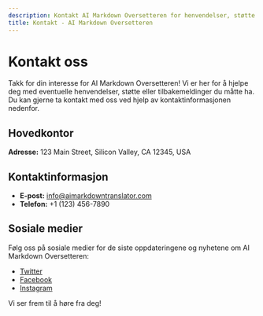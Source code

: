 ```yaml
---
description: Kontakt AI Markdown Oversetteren for henvendelser, støtte og tilbakemeldinger.
title: Kontakt - AI Markdown Oversetteren
---
```


# Kontakt oss

Takk for din interesse for AI Markdown Oversetteren! Vi er her for å hjelpe deg med eventuelle henvendelser, støtte eller tilbakemeldinger du måtte ha. Du kan gjerne ta kontakt med oss ved hjelp av kontaktinformasjonen nedenfor.

## Hovedkontor

**Adresse:** 123 Main Street, Silicon Valley, CA 12345, USA

## Kontaktinformasjon

- **E-post:** info@aimarkdowntranslator.com
- **Telefon:** +1 (123) 456-7890

## Sosiale medier

Følg oss på sosiale medier for de siste oppdateringene og nyhetene om AI Markdown Oversetteren:

- [Twitter](https://twitter.com/aimarkdowntranslator)
- [Facebook](https://www.facebook.com/aimarkdowntranslator)
- [Instagram](https://www.instagram.com/aimarkdowntranslator)

Vi ser frem til å høre fra deg!